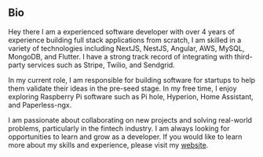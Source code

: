 

## Bio

Hey there I am a experienced software developer with over 4 years of experience building full stack applications from scratch, I am skilled in a variety of technologies including NextJS, NestJS, Angular, AWS, MySQL, MongoDB, and Flutter. I have a strong track record of integrating with third-party services such as Stripe, Twilio, and Sendgrid.

In my current role, I am responsible for building software for startups to help them validate their ideas in the pre-seed stage. In my free time, I enjoy exploring Raspberry Pi software such as Pi hole, Hyperion, Home Assistant, and Paperless-ngx.

I am passionate about collaborating on new projects and solving real-world problems, particularly in the fintech industry. I am always looking for opportunities to learn and grow as a developer. If you would like to learn more about my skills and experience, please visit my [website](https://www.tanmaym.tech).

<!--
**Tanmaymundra/tanmaymundra** is a ✨ _special_ ✨ repository because its `README.md` (this file) appears on your GitHub profile.

- 🔭 I’m currently working on ...
- 🌱 I’m currently learning ...
- 👯 I’m looking to collaborate on ...
- 🤔 I’m looking for help with ...
- 💬 Ask me about ...
- 📫 How to reach me: ...
- ⚡ Fun fact: ...
-->
